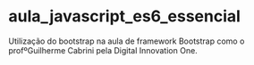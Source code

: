# aula_javascript_es6_essencial
Utilização do bootstrap na aula de framework Bootstrap como o profºGuilherme Cabrini pela Digital Innovation One.
